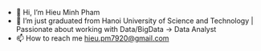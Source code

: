 - 👋 Hi, I’m Hieu Minh Pham
- 👀 I’m just graduated from Hanoi University of Science and Technology | Passionate about working with Data/BigData -> Data Analyst
- 📫 How to reach me hieu.pm7920@gmail.com


<!---
Phaminhieu79/Phaminhieu79 is a ✨ special ✨ repository because its `README.md` (this file) appears on your GitHub profile.
You can click the Preview link to take a look at your changes.
--->
